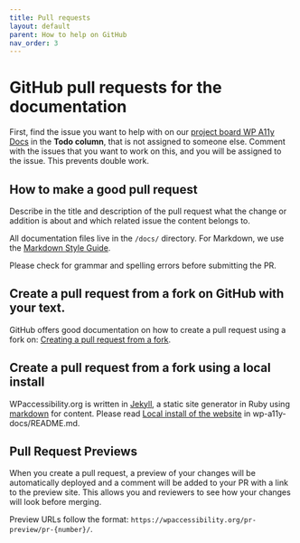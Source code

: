 ```yaml
---
title: Pull requests
layout: default
parent: How to help on GitHub
nav_order: 3
---
```


# GitHub pull requests for the documentation

First, find the issue you want to help with on our [project board WP A11y Docs](https://github.com/orgs/wpaccessibility/projects/3) in the **Todo column**, that is not assigned to someone else. Comment with the issues that you want to work on this, and you will be assigned to the issue. This prevents double work.

## How to make a good pull request

Describe in the title and description of the pull request what the change or addition is about and which related issue the content belongs to.

All documentation files live in the `/docs/` directory. For Markdown, we use the [Markdown Style Guide](https://developer.wordpress.org/coding-standards/styleguide/).

Please check for grammar and spelling errors before submitting the PR. 

## Create a pull request from a fork on GitHub with your text.

GitHub offers good documentation on how to create a pull request using a fork on: [Creating a pull request from a fork](https://docs.github.com/en/pull-requests/collaborating-with-pull-requests/proposing-changes-to-your-work-with-pull-requests/creating-a-pull-request-from-a-fork).

## Create a pull request from a fork using a local install

WPaccessibility.org is written in [Jekyll](https://jekyllrb.com), a static site generator in Ruby using [markdown](https://www.markdownguide.org/) for content. Please read [Local install of the website](https://github.com/wpaccessibility/wp-a11y-docs?tab=readme-ov-file#local-install-of-the-website) in wp-a11y-docs/README.md.

## Pull Request Previews
When you create a pull request, a preview of your changes will be automatically deployed and a comment will be added to your PR with a link to the preview site. This allows you and reviewers to see how your changes will look before merging.

Preview URLs follow the format: `https://wpaccessibility.org/pr-preview/pr-{number}/`.
